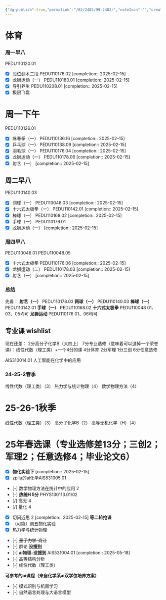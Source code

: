 ```yaml
---
{"dg-publish":true,"permalink":"/02/2402/99-2402/","noteIcon":"","created":"2025-01-31T00:35","updated":"2025-07-01T13:38"}
---
```


# 体育
### 周一早八
PEDU110120.01
- [x] 段位剑术二段
	PEDU110176.02 [completion:: 2025-02-15]
- [x] 龙狮运动（一）
	PEDU110180.01 [completion:: 2025-02-15]
- [x] 导引养生
	PEDU110208.01 [completion:: 2025-02-15]
- [x] 极限飞盘
# 周一下午
PEDU110126.01
- [x] 咏春拳（一）
	PEDU110136.16 [completion:: 2025-02-15]
- [x] 乒乓球（一）
	PEDU110138.09 [completion:: 2025-02-15]
- [x] 羽毛球（一）
	PEDU110176.04 [completion:: 2025-02-15]
- [x] 龙狮运动（一）
	PEDU110178.06 [completion:: 2025-02-15]
- [x] 射艺（一） [completion:: 2025-02-15]

## 周二早八
PEDU110140.03
- [x] 网球（一）
	PEDU110048.03 [completion:: 2025-02-15]
- [x] 十六式太极拳（一）
	PEDU110142.01 [completion:: 2025-02-15]
- [x] 棒球（一）
	PEDU110168.02 [completion:: 2025-02-15]
- [x] 手球（一）
PEDU110176.01 
- [x] 龙狮运动（一） [completion:: 2025-02-15]

### 周四早八
PEDU110048.01
PEDU110048.05
- [x] 十六式太极拳
	PEDU110176.06 [completion:: 2025-02-15]
- [x] 龙狮运动（二）
	PEDU110178.03 [completion:: 2025-02-15]
- [x] 射艺（一） [completion:: 2025-02-15]

### 总结
先看：
**射艺（一）**
PEDU110178.03
**网球（一）**
PEDU110140.03
**棒球（一）**
PEDU110142.01
**手球（一）**
PEDU110168.02
**十六式太极拳**
PEDU110048
01、03、05均可
**龙狮运动**
PEDU110176
01、06均可

## 专业课 wishlist
现在还差：
2分高分子化学B（大四上）
7分专业选修（意味着可以退掉一个荣誉课）：线性代数（理工类）+一个4分的课
4分体育
2分军理
1分三创
6分任意选修

AIS310014.01 人工智能在化学中的应用


### 24-25-2春季
线性代数（理工类）（3）
热力学与统计物理（4）
数学物理方法（4）

# 25-26-1秋季
线性代数（理工类）（3）
高分子化学B（2）
高等无机化学（H）（4）
# 25年春选课（专业选修差13分；三创2；军理2；任意选修4；毕业论文6）

- [x] **物化实验下** [completion:: 2025-02-15]
- [x] zpliu的ai化学AIS531005.01
- [-] 数学物理方法在统计中的应用 2
- [-] **热统H 5分** PHYS130113.01/02
- [/] 高无 4
- [/] 量化 4
- [x] 切问近思 2  [completion:: 2025-02-15]
**等二轮抢课**
- [x] （可能）周五物化实验
- [x] 热力学与统计物理
- [-] ~~量子力学-肖江~~
- [-] 群论
**没搜到**
- [-] **ai物理-没搜到** AIS531004.01 [completion:: 2025-05-18]
- [-] 高等结构分析
- [-] 线性代数（理工类）

**可参考的ai课程（来自化学系ai双学位培养方案）**
- [-] 模式识别与机器学习
- [-] 自然语言处理与大语言模型
